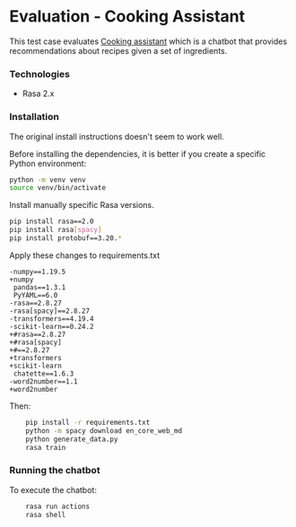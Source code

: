 
# Evaluation - Cooking Assistant

This test case evaluates [Cooking assistant](https://github.com/materight/cooking-assistant) which is a chatbot that provides recommendations about recipes given a set of ingredients.

### Technologies

* Rasa 2.x

### Installation

The original install instructions doesn't seem to work well.

Before installing the dependencies, it is better if 
you create a specific Python environment:

```bash
python -m venv venv 
source venv/bin/activate
```

Install manually specific Rasa versions.

```bash
pip install rasa==2.0
pip install rasa[spacy]
pip install protobuf==3.20.*
```

Apply these changes to requirements.txt
```
-numpy==1.19.5
+numpy
 pandas==1.3.1
 PyYAML==6.0
-rasa==2.8.27
-rasa[spacy]==2.8.27
-transformers==4.19.4
-scikit-learn==0.24.2
+#rasa==2.8.27
+#rasa[spacy]
+#==2.8.27
+transformers
+scikit-learn
 chatette==1.6.3
-word2number==1.1
+word2number
```

Then:

```bash
    pip install -r requirements.txt
    python -m spacy download en_core_web_md
    python generate_data.py
    rasa train
```


### Running the chatbot

To execute the chatbot:

```bash
    rasa run actions
    rasa shell
```
